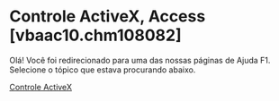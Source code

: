
# Controle ActiveX, Access [vbaac10.chm108082]

Olá! Você foi redirecionado para uma das nossas páginas de Ajuda F1. Selecione o tópico que estava procurando abaixo.

[Controle ActiveX](http://msdn.microsoft.com/library/61597775-7efd-1844-a0f3-39274f46e99f%28Office.15%29.aspx)
